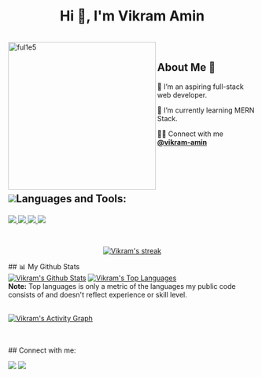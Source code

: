 <h1 align="center">Hi 👋, I'm Vikram Amin</h1>

<br />
<img src="https://github.com/ful1e5/ful1e5/blob/main/assets/lines.svg" align="left" width="300" alt="ful1e5"/>

# <h2>About Me 👋 </h2>

🔭 I’m an aspiring full-stack web developer.

🌱 I’m currently learning MERN Stack.

👨‍💻 Connect with me **[@vikram-amin](linkedin.com/in/vikram-amin-52b55815a)**


<br />
<br />


<!-- ## <p style="display : flex; align-items: center; justify-content: center;"> <img src="https://img.icons8.com/color/48/000000/user-male-circle--v2.png"/> About Me </p>
- 🔭 I’m an aspiring full-stack web developer.
- 🌱 I’m currently learning MERN Stack.
<!-- - 👯 I’m looking to collaborate on ... -->
<!-- - 🤔 I’m looking for help with ... -->
<!-- - 💬 Ask me about ... -->
<!-- - 📫 How to reach me: ...
- 😄 Pronouns: ...
- ⚡ Fun fact: ... -->
<br/>

<!-- <p align="left"><img  src="https://github-readme-stats.vercel.app/api/top-langs/?username=Vikram-amin&layout=compact&theme=radical" alt="Vikram-amin" /></p>

<p align="left"><img src="https://github-readme-stats.vercel.app/api?username=Vikram-amin&show_icons=true&theme=radical" alt="Vikram-amin" /></p> -->

## <p style="display:flex; align-items: center"> <img src="https://img.icons8.com/color/48/000000/source-code.png"/> Languages and Tools:</p>

<p align="left"> 
<!--     <a href="https://reactjs.org/" target="_blank"> <img src="https://img.icons8.com/color/48/000000/react-native.png"/> </a> -->
    <a href="https://developer.mozilla.org/en-US/docs/Web/JavaScript" target="_blank"> <img src="https://img.icons8.com/color/48/000000/javascript.png"/> </a> 
    <a href="https://www.w3.org/html/" target="_blank"> <img src="https://img.icons8.com/color/48/000000/html-5.png"/> </a> 
    <a href="https://www.w3schools.com/css/" target="_blank"> <img src="https://img.icons8.com/color/48/000000/css3.png"/> </a> 
<!--     <a style="padding-right:8px;" href="https://nodejs.org" target="_blank"> <img src="https://img.icons8.com/color/48/000000/nodejs.png"/> </a> 
    <a href="https://www.mongodb.com/" target="_blank"> <img src="https://raw.githubusercontent.com/devicons/devicon/master/icons/mongodb/mongodb-original-wordmark.svg" alt="mongodb" width="48" height="48"/> </a>  -->
    <a href="https://git-scm.com/" target="_blank"> <img src="https://img.icons8.com/color/48/000000/git.png"/> </a> 
<!--     <a href="https://expressjs.com" target="_blank"> <img src="https://raw.githubusercontent.com/devicons/devicon/master/icons/express/express-original-wordmark.svg" alt="express" width="40" height="40"/> </a> -->
</p>


<br/>

<p align="center">
    <a href="https://github-readme-streak-stats.herokuapp.com/?user=Vikram-amin">
        <img title="🔥 Get streak stats for your profile at git.io/streak-stats" alt="Vikram's streak" src="https://github-readme-streak-stats.herokuapp.com/?user=Vikram-amin&theme=black-ice&hide_border=true&stroke=0000&background=060A0CD0"/>
    </a>
</p>
## 📊 My Github Stats

  <br/>
    <a href="https://github-readme-stats.vercel.app/api?username=Vikram-amin"><img alt="Vikram's Github Stats" src="https://github-readme-stats.vercel.app/api?username=Vikram-amin&show_icons=true&count_private=true&theme=react&hide_border=true&bg_color=0D1117" /></a>
  <a href="https://github-readme-stats.vercel.app/api/top-langs/?username=Vikram-amin"><img alt="Vikram's Top Languages" src="https://github-readme-stats.vercel.app/api/top-langs/?username=Vikram-amin&langs_count=8&count_private=true&layout=compact&theme=react&hide_border=true&bg_color=0D1117" /></a>
  <br/>
  <b>Note:</b> Top languages is only a metric of the languages my public code consists of and doesn't reflect experience or skill level.

<br/>
<br/>

<a href="https://activity-graph.herokuapp.com/graph?username=Vikram-amin"><img alt="Vikram's Activity Graph" src="https://activity-graph.herokuapp.com/graph?username=Vikram-amin&bg_color=0D1117&color=5BCDEC&line=5BCDEC&point=FFFFFF&hide_border=true" /></a>

<br/>
<br/>
## Connect with me:

<p align="left">

<a href = "https://twitter.com/@vikram56201675"><img src="https://img.icons8.com/fluent/48/000000/twitter.png"/></a>
<a href = "linkedin.com/in/vikram-amin-52b55815a"><img src="https://img.icons8.com/fluent/48/000000/linkedin.png"/></a>



</p>

